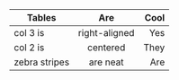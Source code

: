| Tables        | Are           | Cool  |
| ------------- |:-------------:| -----:|
| col 3 is      | right-aligned | Yes |
| col 2 is      | centered      |   They |
| zebra stripes | are neat      |    Are |
